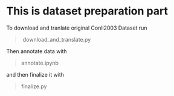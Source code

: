 # This is dataset preparation part

To download and tranlate original Conll2003 Dataset run 

> download_and_translate.py

Then annotate data with 
> annotate.ipynb

and then finalize it with

> finalize.py

